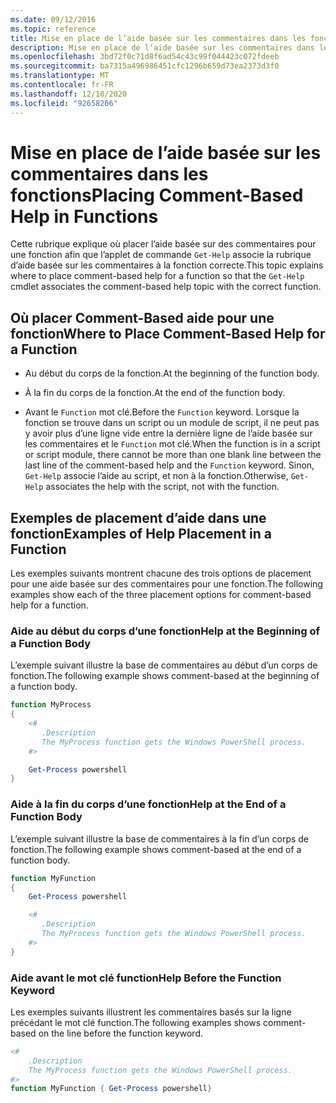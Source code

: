 ```yaml
---
ms.date: 09/12/2016
ms.topic: reference
title: Mise en place de l’aide basée sur les commentaires dans les fonctions
description: Mise en place de l’aide basée sur les commentaires dans les fonctions
ms.openlocfilehash: 3bd72f0c71d8f6ad54c43c99f044423c072fdeeb
ms.sourcegitcommit: ba7315a496986451cfc1296b659d73ea2373d3f0
ms.translationtype: MT
ms.contentlocale: fr-FR
ms.lasthandoff: 12/10/2020
ms.locfileid: "92658206"
---
```

# <a name="placing-comment-based-help-in-functions"></a><span data-ttu-id="ef16f-103">Mise en place de l’aide basée sur les commentaires dans les fonctions</span><span class="sxs-lookup"><span data-stu-id="ef16f-103">Placing Comment-Based Help in Functions</span></span>

<span data-ttu-id="ef16f-104">Cette rubrique explique où placer l’aide basée sur des commentaires pour une fonction afin que l’applet de commande `Get-Help` associe la rubrique d’aide basée sur les commentaires à la fonction correcte.</span><span class="sxs-lookup"><span data-stu-id="ef16f-104">This topic explains where to place comment-based help for a function so that the `Get-Help` cmdlet associates the comment-based help topic with the correct function.</span></span>

## <a name="where-to-place-comment-based-help-for-a-function"></a><span data-ttu-id="ef16f-105">Où placer Comment-Based aide pour une fonction</span><span class="sxs-lookup"><span data-stu-id="ef16f-105">Where to Place Comment-Based Help for a Function</span></span>

- <span data-ttu-id="ef16f-106">Au début du corps de la fonction.</span><span class="sxs-lookup"><span data-stu-id="ef16f-106">At the beginning of the function body.</span></span>

- <span data-ttu-id="ef16f-107">À la fin du corps de la fonction.</span><span class="sxs-lookup"><span data-stu-id="ef16f-107">At the end of the function body.</span></span>

- <span data-ttu-id="ef16f-108">Avant le `Function` mot clé.</span><span class="sxs-lookup"><span data-stu-id="ef16f-108">Before the `Function` keyword.</span></span> <span data-ttu-id="ef16f-109">Lorsque la fonction se trouve dans un script ou un module de script, il ne peut pas y avoir plus d’une ligne vide entre la dernière ligne de l’aide basée sur les commentaires et le `Function` mot clé.</span><span class="sxs-lookup"><span data-stu-id="ef16f-109">When the function is in a script or script module, there cannot be more than one blank line between the last line of the comment-based help and the `Function` keyword.</span></span> <span data-ttu-id="ef16f-110">Sinon, `Get-Help` associe l’aide au script, et non à la fonction.</span><span class="sxs-lookup"><span data-stu-id="ef16f-110">Otherwise, `Get-Help` associates the help with the script, not with the function.</span></span>

## <a name="examples-of-help-placement-in-a-function"></a><span data-ttu-id="ef16f-111">Exemples de placement d’aide dans une fonction</span><span class="sxs-lookup"><span data-stu-id="ef16f-111">Examples of Help Placement in a Function</span></span>

<span data-ttu-id="ef16f-112">Les exemples suivants montrent chacune des trois options de placement pour une aide basée sur des commentaires pour une fonction.</span><span class="sxs-lookup"><span data-stu-id="ef16f-112">The following examples show each of the three placement options for comment-based help for a function.</span></span>

### <a name="help-at-the-beginning-of-a-function-body"></a><span data-ttu-id="ef16f-113">Aide au début du corps d’une fonction</span><span class="sxs-lookup"><span data-stu-id="ef16f-113">Help at the Beginning of a Function Body</span></span>

<span data-ttu-id="ef16f-114">L’exemple suivant illustre la base de commentaires au début d’un corps de fonction.</span><span class="sxs-lookup"><span data-stu-id="ef16f-114">The following example shows comment-based at the beginning of a function body.</span></span>

```powershell
function MyProcess
{
    <#
       .Description
       The MyProcess function gets the Windows PowerShell process.
    #>

    Get-Process powershell
}
```

### <a name="help-at-the-end-of-a-function-body"></a><span data-ttu-id="ef16f-115">Aide à la fin du corps d’une fonction</span><span class="sxs-lookup"><span data-stu-id="ef16f-115">Help at the End of a Function Body</span></span>

 <span data-ttu-id="ef16f-116">L’exemple suivant illustre la base de commentaires à la fin d’un corps de fonction.</span><span class="sxs-lookup"><span data-stu-id="ef16f-116">The following example shows comment-based at the end of a function body.</span></span>

```powershell
function MyFunction
{
    Get-Process powershell

    <#
       .Description
       The MyProcess function gets the Windows PowerShell process.
    #>
}
```

### <a name="help-before-the-function-keyword"></a><span data-ttu-id="ef16f-117">Aide avant le mot clé function</span><span class="sxs-lookup"><span data-stu-id="ef16f-117">Help Before the Function Keyword</span></span>

 <span data-ttu-id="ef16f-118">Les exemples suivants illustrent les commentaires basés sur la ligne précédant le mot clé function.</span><span class="sxs-lookup"><span data-stu-id="ef16f-118">The following examples shows comment-based on the line before the function keyword.</span></span>

```powershell
<#
    .Description
    The MyProcess function gets the Windows PowerShell process.
#>
function MyFunction { Get-Process powershell}
```
